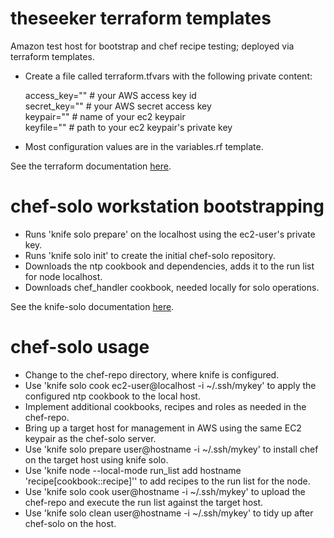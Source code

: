 # theseeker terraform templates
Amazon test host for bootstrap and chef recipe testing; deployed via terraform templates.

- Create a file called terraform.tfvars with the following private content:

  access_key="" # your AWS access key id <br />
  secret_key="" # your AWS secret access key <br />
  keypair="" # name of your ec2 keypair <br />
  keyfile="" # path to your ec2 keypair's  private key

- Most configuration values are in the variables.rf template.

See the terraform documentation [here](https://www.terraform.io/docs/).

# chef-solo workstation bootstrapping
- Runs 'knife solo prepare' on the localhost using the ec2-user's private key.
- Runs 'knife solo init' to create the initial chef-solo repository.
- Downloads the ntp cookbook and dependencies, adds it to the run list for node localhost.
- Downloads chef_handler cookbook, needed locally for solo operations.

See the knife-solo documentation [here](http://matschaffer.github.io/knife-solo/).

# chef-solo usage
- Change to the chef-repo directory, where knife is configured.
- Use 'knife solo cook ec2-user@localhost -i ~/.ssh/mykey' to apply the configured ntp cookbook to the local host.
- Implement additional cookbooks, recipes and roles as needed in the chef-repo.
- Bring up a target host for management in AWS using the same EC2 keypair as the chef-solo server.
- Use 'knife solo prepare user@hostname -i ~/.ssh/mykey' to install chef on the target host using knife solo.
- Use 'knife node --local-mode run_list add hostname 'recipe[cookbook::recipe]'' to add recipes to the run list for the node.
- Use 'knife solo cook user@hostname -i ~/.ssh/mykey' to upload the chef-repo and execute the run list against the target host.
- Use 'knife solo clean user@hostname -i ~/.ssh/mykey' to tidy up after chef-solo on the host.
